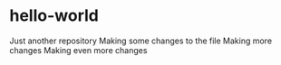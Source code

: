 # hello-world
Just another repository
Making some changes to the file
Making more changes
Making even more changes
